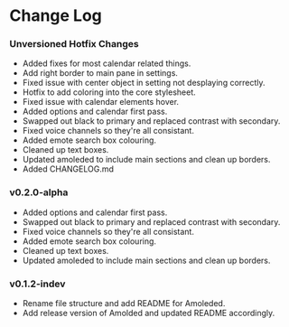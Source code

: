 # Change Log

### Unversioned Hotfix Changes

- Added fixes for most calendar related things.
- Add right border to main pane in settings.
- Fixed issue with center object in setting not desplaying correctly.   
- Hotfix to add coloring into the core stylesheet.
- Fixed issue with calendar elements hover.
- Added options and calendar first pass.
- Swapped out black to primary and replaced contrast with secondary.
- Fixed voice channels so they're all consistant.
- Added emote search box colouring.
- Cleaned up text boxes.
- Updated amoleded to include main sections and clean up borders.
- Added CHANGELOG.md

### v0.2.0-alpha

- Added options and calendar first pass.
- Swapped out black to primary and replaced contrast with secondary.
- Fixed voice channels so they're all consistant.
- Added emote search box colouring.
- Cleaned up text boxes.
- Updated amoleded to include main sections and clean up borders.

### v0.1.2-indev

- Rename file structure and add README for Amoleded.
- Add release version of Amolded and updated README accordingly.